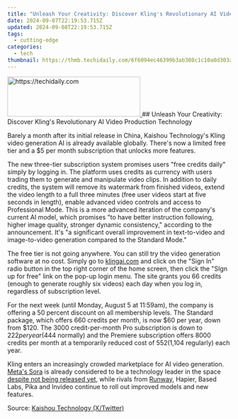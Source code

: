```yaml
---
title: "Unleash Your Creativity: Discover Kling's Revolutionary AI Video Production Technology"
date: 2024-09-07T22:19:53.715Z
updated: 2024-09-08T22:19:53.715Z
tags:
  - cutting-edge
categories:
  - tech
thumbnail: https://thmb.techidaily.com/6f6094ec46399b3ab308c1c10a0d303a8a2fe57d58887a0de4be9b5a76727ac2.jpg
---
```


<!-- affiliate ads begin -->
<a href="https://25home.pxf.io/c/5597632/2123476/16836" target="_top" id="2123476">
  <img src="//a.impactradius-go.com/display-ad/16836-2123476" border="0" alt="https://techidaily.com" width="300" height="90"/>
</a>
<img height="0" width="0" src="https://25home.pxf.io/i/5597632/2123476/16836" style="position:absolute;visibility:hidden;" border="0" />
<!-- affiliate ads end -->
## Unleash Your Creativity: Discover Kling's Revolutionary AI Video Production Technology

Barely a month after its initial release in China, Kaishou Technology's Kling video generation AI is already available globally. There's now a limited free tier and a $5 per month subscription that unlocks more features.

 The new three-tier subscription system promises users "free credits daily" simply by logging in. The platform uses credits as currency with users trading them to generate and manipulate video clips. In addition to daily credits, the system will remove its watermark from finished videos, extend the video length to a full three minutes (free user videos start at five seconds in length), enable advanced video controls and access to Professional Mode. This is a more advanced iteration of the company's current AI model, which promises "to have better instruction following, higher image quality, stronger dynamic consistency," according to the announcement. It's "a significant overall improvement in text-to-video and image-to-video generation compared to the Standard Mode."

 The free tier is not going anywhere. You can still try the video generation software at no cost. Simply go to [klingai.com](https://klingai.com/) and click on the "Sign In" radio button in the top right corner of the home screen, then click the "SIgn up for free" link on the pop-up login menu. The site grants you 66 credits (enough to generate roughly six videos) each day when you log in, regardless of subscription level.

 For the next week (until Monday, August 5 at 11:59am), the company is offering a 50 percent discount on all membership levels. The Standard package, which offers 660 credits per month, is now $60 per year, down from $120\. The 3000 credit-per-month Pro subscription is down to $222 per year ($444 normally) and the Premiere subscription offers 8000 credits per month at a temporarily reduced cost of $552 ($1,104 regularly) each year.

 Kling enters an increasingly crowded marketplace for AI video generation. [Meta's Sora](https://hardware-updates.techidaily.com/1723862789486-introducing-vaios-game-changing-portable-monitor-the-worlds-lightest-screen-weighing-only-072-pounds/) is already considered to be a technology leader in the space [despite not being released yet](https://some-approaches.techidaily.com/2024-approved-unveiling-hidden-facebook-data-and-protecting-yourself-online/), while rivals from [Runway](https://x.com/runwayml/status/1817963062646722880), Hapier, Based Labs, Pika and Invideo continue to roll out improved models and new features.

 Source: [Kaishou Technology (X/Twitter)](https://x.com/Kling%5Fai/status/1818202518998138970)

<ins class="adsbygoogle"
     style="display:block"
     data-ad-format="autorelaxed"
     data-ad-client="ca-pub-7571918770474297"
     data-ad-slot="1223367746"></ins>



<ins class="adsbygoogle"
     style="display:block"
     data-ad-client="ca-pub-7571918770474297"
     data-ad-slot="8358498916"
     data-ad-format="auto"
     data-full-width-responsive="true"></ins>


